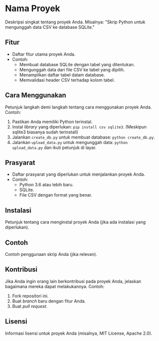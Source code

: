 # Nama Proyek

Deskripsi singkat tentang proyek Anda.  Misalnya: "Skrip Python untuk mengunggah data CSV ke database SQLite."

## Fitur

*   Daftar fitur utama proyek Anda.
*   Contoh:
    *   Membuat database SQLite dengan tabel yang ditentukan.
    *   Mengunggah data dari file CSV ke tabel yang dipilih.
    *   Menampilkan daftar tabel dalam database.
    *   Memvalidasi header CSV terhadap kolom tabel.

## Cara Menggunakan

Petunjuk langkah demi langkah tentang cara menggunakan proyek Anda.  Contoh:

1.  Pastikan Anda memiliki Python terinstal.
2.  Instal *library* yang diperlukan: `pip install csv sqlite3`. (Meskipun sqlite3 biasanya sudah terinstall)
3.  Jalankan `create_db.py` untuk membuat database: `python create_db.py`.
4.  Jalankan `upload_data.py` untuk mengunggah data: `python upload_data.py` dan ikuti petunjuk di layar.

## Prasyarat

*   Daftar prasyarat yang diperlukan untuk menjalankan proyek Anda.
*   Contoh:
    *   Python 3.6 atau lebih baru.
    *   SQLite.
    *   File CSV dengan format yang benar.

## Instalasi

Petunjuk tentang cara menginstal proyek Anda (jika ada instalasi yang diperlukan).

## Contoh

Contoh penggunaan skrip Anda (jika relevan).

## Kontribusi

Jika Anda ingin orang lain berkontribusi pada proyek Anda, jelaskan bagaimana mereka dapat melakukannya.  Contoh:

1.  Fork repositori ini.
2.  Buat *branch* baru dengan fitur Anda.
3.  Buat *pull request*.

## Lisensi

Informasi lisensi untuk proyek Anda (misalnya, MIT License, Apache 2.0).
